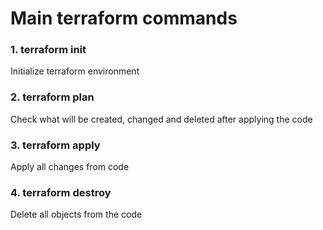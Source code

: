 # Main terraform commands

### 1. terraform init
Initialize terraform environment

### 2. terraform plan
Check what will be created, changed and deleted after applying the code

### 3. terraform apply
Apply all changes from code

### 4. terraform destroy
Delete all objects from the code
